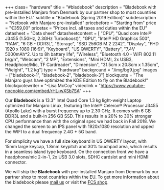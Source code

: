 +++
class= "hardware"
title = "#bladebook"
description = "Bladebook with pre-installed Manjaro from Denmark by our partner shop to most countries within the EU."
subtitle = "Bladebook (Spring 2019 Edition)"
subdescription = "Netbook with Manjaro pre-installed"
pricebefore = "Starting from"
price = "€359,00"
pricetax = "Prices incl. all taxes and duties within the EU"
datasheet = "Data sheet"
datasheetcontent = [
	"CPU",
	"Quad core Intel® J3455 (1.5GHz, 2.3GHz Turboboost)",
	"GPU",
	"Intel® HD Graphics 500",
	"RAM",
	"6 GB - DDR3L",
	"Storage",
	"SSD 256GB M.2 2242",
	"Display",
	"FHD 1920 x 1080 (16:9)",
	"Keyboard",
	"US QWERTY",
	"Battery",
	"7.4V 5000mAh*2. Up to 8h battery life",
	"Wireless",
	"Bluetooth 4.0 - WIFI 802.11 b/g/n",
	"Webcam",
	"2 MP",
	"Extensions",
	"Mini HDMI, 2x USB3, Headphone/Mic, TF Cardreader",
	"Dimension",
	"31.5cm x 20.8cm x 1.35cm",
	"Weight",
	"1.2 kg"]
type = "hardware"
background = "/img/bg9.jpg"
images = ["bladebook-1", "bladebook-2", "bladebook-3"]
blockquote = "The Manjaro guys have optimized the KDE Edition to fly on the Bladebook!"
blockquotewriter = "-Lisa McCoy"
videolink = "https://www.youtube-nocookie.com/embed/rHL-wXSb7SA"
+++

Our **Bladebook** is a 13.3" Intel Quad Core 1.3 kg light-weight Laptop optimized for Manjaro Linux, featuring the Intel® Celeron® Processor J3455 (Apollo Lake) with a burst frequency up to 2.30 GHz. It comes with 6 GB DDR3L and a built-in 256 GB SSD. This results in a 20% to 30% stronger CPU performance than with the original spec we had back in Fall 2018. We changed the screen to an IPS panel with 1920x1080 resolution and upped the WIFI to a dual frequency 2.4G + 5G band.

For simplicity we have a full size keyboard in US QWERTY layout, with 15mm large keycap, 1.8mm keypitch and 30% touchpad area, which results in a seamless island type keyboard. On the connection front we have a headphone/mic 2-in-1, 2x USB 3.0 slots, SDHC cardslot and mini HDMI connector.

We will ship the **Bladebook** with pre-installed Manjaro from Denmark by our partner shop to most countries within the EU. To get more information about the bladebook please [mail us](mailto:info-bladebook@manjaro.org) or visit the [FCS shop](https://linux-aarhus.dk/en/vare/manjaro-bladebook/).